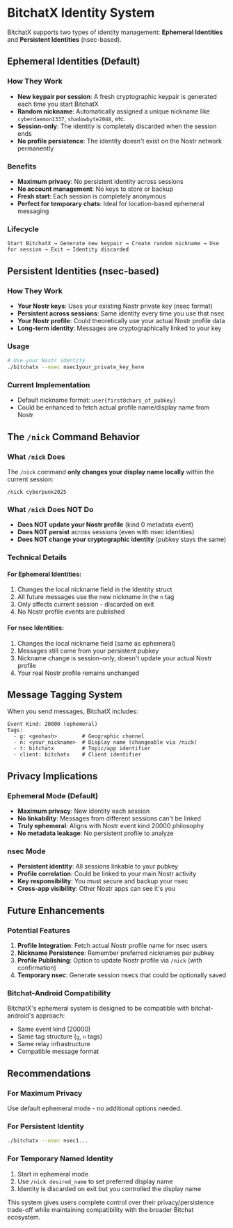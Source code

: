 # BitchatX Identity System

BitchatX supports two types of identity management: **Ephemeral Identities** and **Persistent Identities** (nsec-based).

## Ephemeral Identities (Default)

### How They Work
- **New keypair per session**: A fresh cryptographic keypair is generated each time you start BitchatX
- **Random nickname**: Automatically assigned a unique nickname like `cyberdaemon1337`, `shadowbyte2048`, etc.
- **Session-only**: The identity is completely discarded when the session ends
- **No profile persistence**: The identity doesn't exist on the Nostr network permanently

### Benefits
- **Maximum privacy**: No persistent identity across sessions
- **No account management**: No keys to store or backup
- **Fresh start**: Each session is completely anonymous
- **Perfect for temporary chats**: Ideal for location-based ephemeral messaging

### Lifecycle
```
Start BitchatX → Generate new keypair → Create random nickname → Use for session → Exit → Identity discarded
```

## Persistent Identities (nsec-based)

### How They Work
- **Your Nostr keys**: Uses your existing Nostr private key (nsec format)
- **Persistent across sessions**: Same identity every time you use that nsec
- **Your Nostr profile**: Could theoretically use your actual Nostr profile data
- **Long-term identity**: Messages are cryptographically linked to your key

### Usage
```bash
# Use your Nostr identity
./bitchatx --nsec nsec1your_private_key_here
```

### Current Implementation
- Default nickname format: `user{first8chars_of_pubkey}`
- Could be enhanced to fetch actual profile name/display name from Nostr

## The `/nick` Command Behavior

### What `/nick` Does
The `/nick` command **only changes your display name locally** within the current session:

```
/nick cyberpunk2025
```

### What `/nick` Does NOT Do
- **Does NOT update your Nostr profile** (kind 0 metadata event)
- **Does NOT persist** across sessions (even with nsec identities)
- **Does NOT change your cryptographic identity** (pubkey stays the same)

### Technical Details

#### For Ephemeral Identities:
1. Changes the local nickname field in the Identity struct
2. All future messages use the new nickname in the `n` tag
3. Only affects current session - discarded on exit
4. No Nostr profile events are published

#### For nsec Identities:
1. Changes the local nickname field (same as ephemeral)
2. Messages still come from your persistent pubkey
3. Nickname change is session-only, doesn't update your actual Nostr profile
4. Your real Nostr profile remains unchanged

## Message Tagging System

When you send messages, BitchatX includes:

```
Event Kind: 20000 (ephemeral)
Tags:
  - g: <geohash>        # Geographic channel
  - n: <your_nickname>  # Display name (changeable via /nick)
  - t: bitchatx         # Topic/app identifier  
  - client: bitchatx    # Client identifier
```

## Privacy Implications

### Ephemeral Mode (Default)
- **Maximum privacy**: New identity each session
- **No linkability**: Messages from different sessions can't be linked
- **Truly ephemeral**: Aligns with Nostr event kind 20000 philosophy
- **No metadata leakage**: No persistent profile to analyze

### nsec Mode
- **Persistent identity**: All sessions linkable to your pubkey
- **Profile correlation**: Could be linked to your main Nostr activity
- **Key responsibility**: You must secure and backup your nsec
- **Cross-app visibility**: Other Nostr apps can see it's you

## Future Enhancements

### Potential Features
1. **Profile Integration**: Fetch actual Nostr profile name for nsec users
2. **Nickname Persistence**: Remember preferred nicknames per pubkey
3. **Profile Publishing**: Option to update Nostr profile via `/nick` (with confirmation)
4. **Temporary nsec**: Generate session nsecs that could be optionally saved

### Bitchat-Android Compatibility
BitchatX's ephemeral system is designed to be compatible with bitchat-android's approach:
- Same event kind (20000)
- Same tag structure (`g`, `n` tags)
- Same relay infrastructure
- Compatible message format

## Recommendations

### For Maximum Privacy
Use default ephemeral mode - no additional options needed.

### For Persistent Identity
```bash
./bitchatx --nsec nsec1...
```

### For Temporary Named Identity
1. Start in ephemeral mode
2. Use `/nick desired_name` to set preferred display name
3. Identity is discarded on exit but you controlled the display name

This system gives users complete control over their privacy/persistence trade-off while maintaining compatibility with the broader Bitchat ecosystem.